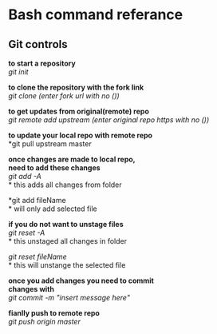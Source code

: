 # Bash command referance

## Git controls

**to start a repository**  
*git init*

**to clone the repository with the fork link**  
*git clone (enter fork url with no ())*

**to get updates from original(remote) repo**  
*git remote add upstream (enter original repo https with no ())*

**to update your local repo with remote repo**  
*git pull upstream master

**once changes are made to local repo,**   
**need to add these changes**  
*git add -A*  
    * this adds all changes from folder

*git add fileName  
    * will only add selected file

**if you do not want to unstage files**  
*git reset -A*  
    * this unstaged all changes in folder

*git reset fileName*  
    * this will unstange the selected file

**once you add changes you need to commit**  
**changes with**  
*git commit -m "insert message here"*

**fianlly push to remote repo**  
*git push origin master*




